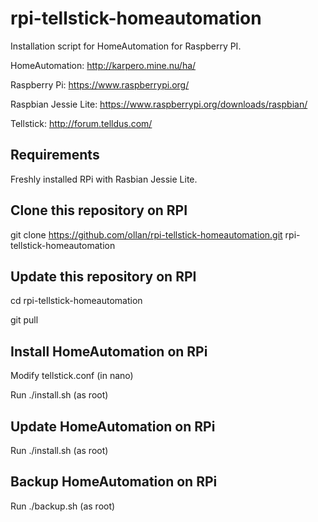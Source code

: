 # rpi-tellstick-homeautomation
Installation script for HomeAutomation for Raspberry PI.


HomeAutomation: http://karpero.mine.nu/ha/

Raspberry Pi: https://www.raspberrypi.org/

Raspbian Jessie Lite: https://www.raspberrypi.org/downloads/raspbian/

Tellstick: http://forum.telldus.com/

## Requirements

Freshly installed RPi with Rasbian Jessie Lite.

## Clone this repository on RPI

git clone https://github.com/ollan/rpi-tellstick-homeautomation.git rpi-tellstick-homeautomation

## Update this repository on RPI
cd rpi-tellstick-homeautomation

git pull

## Install HomeAutomation on RPi
Modify
tellstick.conf
(in nano)

Run
./install.sh
(as root)

## Update HomeAutomation on RPi
Run
./install.sh
(as root)

## Backup HomeAutomation on RPi
Run
./backup.sh
(as root)
